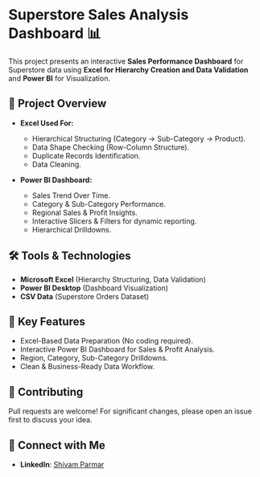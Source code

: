 # Superstore Sales Analysis Dashboard 📊

This project presents an interactive **Sales Performance Dashboard** for Superstore data using **Excel for Hierarchy Creation and Data Validation** and **Power BI** for Visualization.


## 📝 Project Overview

* **Excel Used For:**

  * Hierarchical Structuring (Category → Sub-Category → Product).
  * Data Shape Checking (Row-Column Structure).
  * Duplicate Records Identification.
  * Data Cleaning.

* **Power BI Dashboard:**

  * Sales Trend Over Time.
  * Category & Sub-Category Performance.
  * Regional Sales & Profit Insights.
  * Interactive Slicers & Filters for dynamic reporting.
  * Hierarchical Drilldowns.


## 🛠 Tools & Technologies

* **Microsoft Excel** (Hierarchy Structuring, Data Validation)
* **Power BI Desktop** (Dashboard Visualization)
* **CSV Data** (Superstore Orders Dataset)


## 🎯 Key Features

* Excel-Based Data Preparation (No coding required).
* Interactive Power BI Dashboard for Sales & Profit Analysis.
* Region, Category, Sub-Category Drilldowns.
* Clean & Business-Ready Data Workflow.
## 🤝 Contributing

Pull requests are welcome! For significant changes, please open an issue first to discuss your idea.


## 🔗 Connect with Me

* **LinkedIn**: [Shivam Parmar](https://www.linkedin.com/in/shivam-parmar-119205150/)

